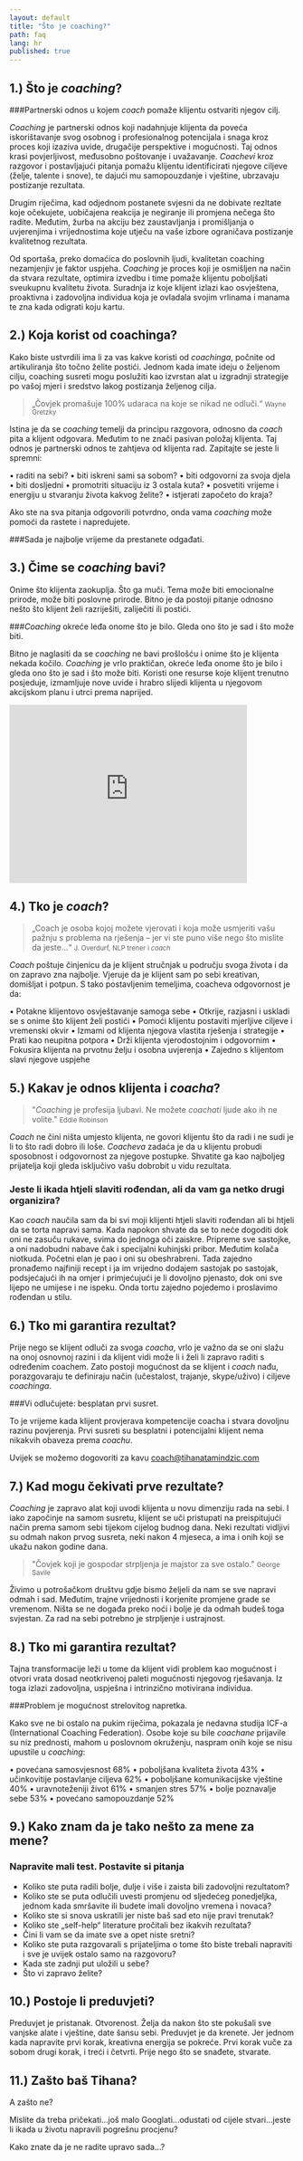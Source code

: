 ```yaml
---
layout: default
title: "Što je coaching?"
path: faq
lang: hr
published: true
---
```


## 1.) Što je *coaching*?

###Partnerski odnos u kojem *coach* pomaže klijentu ostvariti njegov cilj.

*Coaching* je partnerski odnos koji nadahnjuje klijenta da poveća iskorištavanje svog osobnog i profesionalnog potencijala i snaga kroz proces koji izaziva uvide, drugačije perspektive i mogućnosti. Taj odnos krasi povjerljivost, međusobno poštovanje i uvažavanje. *Coachevi* kroz razgovor i postavljajući pitanja pomažu klijentu identificirati njegove ciljeve (želje, talente i snove), te dajući mu samopouzdanje i vještine, ubrzavaju  postizanje rezultata.

Drugim riječima, kad odjednom postanete svjesni da  ne dobivate rezltate koje očekujete, uobičajena reakcija je negiranje ili promjena nečega što radite. Međutim, žurba na akciju bez zaustavljanja i promišljanja o uvjerenjima i vrijednostima koje utječu na vaše izbore ograničava postizanje kvalitetnog rezultata.

Od sportaša, preko domaćica do poslovnih ljudi, kvalitetan coaching  nezamjenjiv je faktor uspjeha. *Coaching* je proces koji je osmišljen na način da stvara rezultate, optimira izvedbu i time pomaže klijentu  poboljšati sveukupnu  kvalitetu  života. Suradnja iz koje klijent izlazi kao osvještena, proaktivna i zadovoljna individua koja je ovladala svojim vrlinama i manama te zna kada odigrati koju kartu.



## 2.) 	Koja korist od coachinga?

Kako biste ustvrdili ima li za vas kakve koristi od *coachinga*, počnite od artikuliranja što točno želite postići. Jednom kada imate ideju o željenom cilju, coaching susreti mogu poslužiti kao izvrstan alat u izgradnji strategije po vašoj mjeri i sredstvo lakog postizanja željenog cilja. 

>„Čovjek promašuje 100% udaraca na koje se nikad ne odluči.“ <small>Wayne Gretzky </small>

Istina je da se *coaching* temelji da principu razgovora, odnosno da *coach* pita a klijent odgovara. Međutim to ne znači pasivan položaj klijenta. Taj odnos je partnerski odnos te zahtjeva od klijenta rad. Zapitajte se jeste li spremni:

•	 raditi na sebi?
•	 biti iskreni sami sa sobom?
•	 biti odgovorni za svoja djela
•	 biti dosljedni
•	 promotriti situaciju iz 3 ostala kuta?
•	 posvetiti vrijeme i energiju u stvaranju  života kakvog želite?
•	 istjerati započeto do kraja?

Ako  ste na  sva pitanja odgovorili potvrdno, onda vama *coaching* može pomoći da rastete i napredujete.

###Sada je najbolje vrijeme da prestanete odgađati.



## 3.) Čime se *coaching* bavi?

Onime što klijenta zaokuplja. Što ga muči. Tema može biti emocionalne prirode, može biti poslovne prirode. Bitno je da postoji pitanje odnosno nešto što klijent želi razriješiti, zaliječiti ili postići.

###*Coaching* okreće leđa onome što je bilo. Gleda ono što je sad i što može biti.

Bitno je naglasiti da se *coaching* ne bavi prošlošću i onime što je klijenta nekada kočilo. *Coaching* je vrlo praktičan, okreće leđa onome što je bilo i gleda ono što je sad i što može biti. Koristi one resurse koje klijent trenutno posjeduje, izmamljuje nove uvide i hrabro slijedi klijenta u njegovom akcijskom planu i utrci prema naprijed.

<iframe width="420" height="315" src="http://www.youtube.com/embed/UY75MQte4RU" frameborder="0" allowfullscreen></iframe>



## 4.) Tko je *coach*?

>„Coach je osoba kojoj možete vjerovati i koja može usmjeriti vašu pažnju s problema na rješenja – jer vi ste puno više nego što mislite da jeste...“ <small>J. Overdurf, NLP trener i *coach* </small>

*Coach*  poštuje činjenicu da je klijent stručnjak u području  svoga života i da on zapravo zna najbolje. Vjeruje da je klijent sam  po sebi kreativan, domišljat i potpun. S  tako postavljenim temeljima, coacheva odgovornost je da:

•	Potakne klijentovo osvještavanje samoga sebe
•	Otkrije, razjasni i uskladi se s onime što klijent želi postići
•	Pomoći klijentu postaviti mjerljive ciljeve i vremenski okvir 
•	Izmami od klijenta njegova vlastita rješenja i strategije
•	Prati kao neupitna potpora 
•	Drži klijenta vjerodostojnim i odgovornim
•	Fokusira klijenta na prvotnu  želju i osobna uvjerenja
•	Zajedno s klijentom  slavi njegove uspjehe



## 5.) Kakav je odnos klijenta i *coacha*?

> "*Coaching* je profesija ljubavi. Ne možete *coachati* ljude ako ih ne volite." <small>Eddie Robinson</small>

*Coach* ne čini ništa umjesto klijenta, ne govori klijentu što da radi i ne sudi je li to što radi dobro ili loše. *Coacheva* zadaća je da u klijentu probudi sposobnost i odgovornost za njegove postupke. Shvatite ga kao najboljeg prijatelja koji gleda isključivo vašu dobrobit u vidu rezultata.

### Jeste li ikada htjeli slaviti rođendan, ali da vam ga netko drugi organizira?

Kao *coach* naučila sam da bi svi moji klijenti htjeli slaviti rođendan ali bi htjeli da se torta napravi sama. Kada napokon shvate da se to neće dogoditi dok oni ne zasuču rukave, svima do jednoga oči zaiskre. Pripreme sve sastojke, a oni nadobudni nabave čak i specijalni kuhinjski pribor. Međutim kolača niotkuda. Početni elan je pao i oni su obeshrabreni. Tada zajedno pronađemo najfiniji recept i ja im vrijedno dodajem sastojak po sastojak, podsjećajući ih na omjer i primjećujući je li dovoljno pjenasto, dok oni sve lijepo ne umijese i ne ispeku. Onda tortu zajedno pojedemo i proslavimo rođendan u stilu.



## 6.) Tko mi garantira rezultat?

Prije nego se klijent odluči za svoga *coacha*, vrlo je važno da se oni slažu na onoj osnovnoj razini i da klijent vidi može li i želi li zapravo  raditi s određenim coachem. Zato postoji mogućnost  da se klijent i *coach* nađu, porazgovaraju te definiraju način (učestalost, trajanje, skype/uživo) i ciljeve *coachinga*.

###Vi odlučujete: besplatan prvi susret.

To je vrijeme kada klijent provjerava kompetencije coacha i stvara dovoljnu razinu povjerenja. Prvi susreti su besplatni i potencijalni klijent nema nikakvih obaveza prema *coachu*.

Uvijek se možemo dogovoriti za kavu  <coach@tihanatamindzic.com>



## 7.) Kad mogu čekivati prve rezultate?

*Coaching* je zapravo alat koji uvodi klijenta u novu dimenziju rada na sebi. I iako započinje na samom susretu, klijent se uči pristupati na preispitujući način prema samom sebi tijekom cijelog budnog dana. Neki rezultati vidljivi su odmah nakon prvog susreta, neki nakon 4 mjeseca, a ima i onih koji se ukažu nakon godine dana.

> "Čovjek koji je gospodar strpljenja je majstor za sve ostalo." <small>George Savile</small>

Živimo u potrošačkom društvu gdje bismo željeli da nam se sve napravi odmah i sad. Međutim, trajne vrijednosti i korjenite promjene  grade se vremenom. Ništa se ne događa preko noći i bolje je da odmah budeš toga svjestan. Za rad na sebi potrebno je strpljenje i ustrajnost.



## 8.) Tko mi garantira rezultat?

Tajna transformacije leži u tome da klijent vidi problem kao mogućnost i otvori vrata dosad neotkrivenoj paleti mogućnosti njegovog rješavanja. Iz toga izlazi zadovoljna, uspješna i intrinzično motivirana individua. 

###Problem je mogućnost strelovitog napretka.

Kako sve ne bi ostalo na pukim riječima, pokazala je nedavna studija ICF-a (International Coaching Federation). Osobe koje su bile *coachane* prijavile su niz prednosti,  mahom  u poslovnom okruženju, naspram onih koje se nisu upustile u *coaching*:

•	povećana samosvjesnost 68%
•	poboljšana kvaliteta života 43%
•	učinkovitije postavlanje ciljeva 62%
•	poboljšane komunikacijske vještine 40%
•	uravnoteženiji život 61%
•	smanjen stres 57%
•	bolje poznavalje sebe 53%
•	povećano samopouzdanje 52%



## 9.) Kako znam da je tako nešto za mene za mene?

### Napravite mali test. Postavite si pitanja

  * Koliko ste puta radili bolje, dulje i više i zaista bili zadovoljni rezultatom?
  * Koliko ste se puta odlučili uvesti promjenu od sljedećeg ponedjeljka, jednom kada     smršavite ili budete imali dovoljno vremena i novaca?
  * Koliko ste si snova uskratili jer niste baš sad eto nije pravi trenutak?
  * Koliko ste „self-help“ literature pročitali bez ikakvih rezultata?
  * Čini li vam se da imate sve a opet niste sretni?
  * Koliko ste puta razgovarali s prijateljima o tome što biste trebali napraviti i 	sve je uvijek ostalo samo na razgovoru?
  * Kada ste zadnji put uložili u sebe?
  * Što vi zapravo želite?



## 10.) Postoje li preduvjeti?

Preduvjet je pristanak. Otvorenost. Želja da nakon što ste pokušali sve vanjske alate i vještine, date šansu sebi. Preduvjet je da krenete. Jer jednom kada napravite prvi korak, kreativna energija se pokreće. Prvi korak vuče za sobom drugi korak, i treći i četvrti. Prije nego što se snađete, stvarate.



## 11.) Zašto baš Tihana?

A zašto ne?

Mislite da treba pričekati...još malo Googlati...odustati od cijele stvari...jeste li ikada u životu napravili pogrešnu procjenu?

Kako znate da je ne radite upravo sada...?
